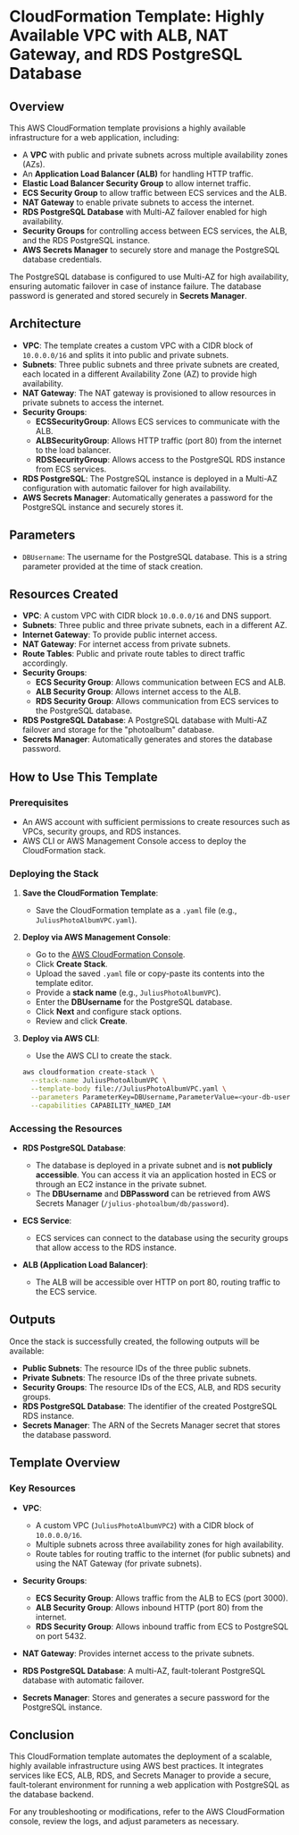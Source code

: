 # **CloudFormation Template: Highly Available VPC with ALB, NAT Gateway, and RDS PostgreSQL Database**

## **Overview**

This AWS CloudFormation template provisions a highly available infrastructure for a web application, including:

-   A **VPC** with public and private subnets across multiple availability zones (AZs).
-   An **Application Load Balancer (ALB)** for handling HTTP traffic.
-   **Elastic Load Balancer Security Group** to allow internet traffic.
-   **ECS Security Group** to allow traffic between ECS services and the ALB.
-   **NAT Gateway** to enable private subnets to access the internet.
-   **RDS PostgreSQL Database** with Multi-AZ failover enabled for high availability.
-   **Security Groups** for controlling access between ECS services, the ALB, and the RDS PostgreSQL instance.
-   **AWS Secrets Manager** to securely store and manage the PostgreSQL database credentials.

The PostgreSQL database is configured to use Multi-AZ for high availability, ensuring automatic failover in case of instance failure. The database password is generated and stored securely in **Secrets Manager**.

## **Architecture**

-   **VPC**: The template creates a custom VPC with a CIDR block of `10.0.0.0/16` and splits it into public and private subnets.
-   **Subnets**: Three public subnets and three private subnets are created, each located in a different Availability Zone (AZ) to provide high availability.
-   **NAT Gateway**: The NAT gateway is provisioned to allow resources in private subnets to access the internet.
-   **Security Groups**:
    -   **ECSSecurityGroup**: Allows ECS services to communicate with the ALB.
    -   **ALBSecurityGroup**: Allows HTTP traffic (port 80) from the internet to the load balancer.
    -   **RDSSecurityGroup**: Allows access to the PostgreSQL RDS instance from ECS services.
-   **RDS PostgreSQL**: The PostgreSQL instance is deployed in a Multi-AZ configuration with automatic failover for high availability.
-   **AWS Secrets Manager**: Automatically generates a password for the PostgreSQL instance and securely stores it.

## **Parameters**

-   `DBUsername`: The username for the PostgreSQL database. This is a string parameter provided at the time of stack creation.

## **Resources Created**

-   **VPC**: A custom VPC with CIDR block `10.0.0.0/16` and DNS support.
-   **Subnets**: Three public and three private subnets, each in a different AZ.
-   **Internet Gateway**: To provide public internet access.
-   **NAT Gateway**: For internet access from private subnets.
-   **Route Tables**: Public and private route tables to direct traffic accordingly.
-   **Security Groups**:
    -   **ECS Security Group**: Allows communication between ECS and ALB.
    -   **ALB Security Group**: Allows internet access to the ALB.
    -   **RDS Security Group**: Allows communication from ECS services to the PostgreSQL database.
-   **RDS PostgreSQL Database**: A PostgreSQL database with Multi-AZ failover and storage for the "photoalbum" database.
-   **Secrets Manager**: Automatically generates and stores the database password.

## **How to Use This Template**

### **Prerequisites**

-   An AWS account with sufficient permissions to create resources such as VPCs, security groups, and RDS instances.
-   AWS CLI or AWS Management Console access to deploy the CloudFormation stack.

### **Deploying the Stack**

1. **Save the CloudFormation Template**:

    - Save the CloudFormation template as a `.yaml` file (e.g., `JuliusPhotoAlbumVPC.yaml`).

2. **Deploy via AWS Management Console**:

    - Go to the [AWS CloudFormation Console](https://console.aws.amazon.com/cloudformation).
    - Click **Create Stack**.
    - Upload the saved `.yaml` file or copy-paste its contents into the template editor.
    - Provide a **stack name** (e.g., `JuliusPhotoAlbumVPC`).
    - Enter the **DBUsername** for the PostgreSQL database.
    - Click **Next** and configure stack options.
    - Review and click **Create**.

3. **Deploy via AWS CLI**:

    - Use the AWS CLI to create the stack.

    ```bash
    aws cloudformation create-stack \
      --stack-name JuliusPhotoAlbumVPC \
      --template-body file://JuliusPhotoAlbumVPC.yaml \
      --parameters ParameterKey=DBUsername,ParameterValue=<your-db-username> \
      --capabilities CAPABILITY_NAMED_IAM
    ```

### **Accessing the Resources**

-   **RDS PostgreSQL Database**:

    -   The database is deployed in a private subnet and is **not publicly accessible**. You can access it via an application hosted in ECS or through an EC2 instance in the private subnet.
    -   The **DBUsername** and **DBPassword** can be retrieved from AWS Secrets Manager (`/julius-photoalbum/db/password`).

-   **ECS Service**:

    -   ECS services can connect to the database using the security groups that allow access to the RDS instance.

-   **ALB (Application Load Balancer)**:
    -   The ALB will be accessible over HTTP on port 80, routing traffic to the ECS service.

## **Outputs**

Once the stack is successfully created, the following outputs will be available:

-   **Public Subnets**: The resource IDs of the three public subnets.
-   **Private Subnets**: The resource IDs of the three private subnets.
-   **Security Groups**: The resource IDs of the ECS, ALB, and RDS security groups.
-   **RDS PostgreSQL Database**: The identifier of the created PostgreSQL RDS instance.
-   **Secrets Manager**: The ARN of the Secrets Manager secret that stores the database password.

## **Template Overview**

### **Key Resources**

-   **VPC**:

    -   A custom VPC (`JuliusPhotoAlbumVPC2`) with a CIDR block of `10.0.0.0/16`.
    -   Multiple subnets across three availability zones for high availability.
    -   Route tables for routing traffic to the internet (for public subnets) and using the NAT Gateway (for private subnets).

-   **Security Groups**:

    -   **ECS Security Group**: Allows traffic from the ALB to ECS (port 3000).
    -   **ALB Security Group**: Allows inbound HTTP (port 80) from the internet.
    -   **RDS Security Group**: Allows inbound traffic from ECS to PostgreSQL on port 5432.

-   **NAT Gateway**: Provides internet access to the private subnets.
-   **RDS PostgreSQL Database**: A multi-AZ, fault-tolerant PostgreSQL database with automatic failover.
-   **Secrets Manager**: Stores and generates a secure password for the PostgreSQL instance.

## **Conclusion**

This CloudFormation template automates the deployment of a scalable, highly available infrastructure using AWS best practices. It integrates services like ECS, ALB, RDS, and Secrets Manager to provide a secure, fault-tolerant environment for running a web application with PostgreSQL as the database backend.

For any troubleshooting or modifications, refer to the AWS CloudFormation console, review the logs, and adjust parameters as necessary.
